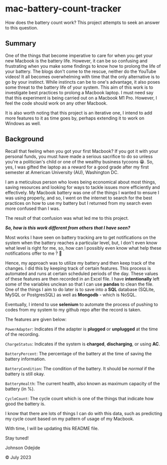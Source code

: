 # mac-battery-count-tracker
How does the battery count work? This project attempts to seek an answer to this question.

## Summary
One of the things that become imperative to care for when you get your new Macbook is the battery life. However, it can be so confusing and frustrating when you make some findings to know how to prolong the life of your battery. The blogs don't come to the rescue, neither do the YouTube videos! It all becomes overwhelming with time that the only alternative is to go by your instinct. While instincts can be to one's advantage, it also poses some threat to the battery life of your system.
This aim of this work is to investigate best practices to prolong a Macbook laptop.
I must need say that this experiment is being carried out on a Macbook M1 Pro. However, I feel the code should work on any other Macbook.

It is also worth noting that this project is an iterative one, I intend to add more features to it as time goes by, perhaps extending it to work on Windows as well.

## Background
Recall that feeling when you got your first Macbook? If you got it with your personal funds, you must have made a serious sacrifice to do so unless you're a politician's child or one of the wealthy business tycoons 😁. So, yes, I was gifted the laptop as a reward for a good grade after my first semester at American University (AU), Washington DC. 

I am a meticulous person who loves being economical about most things, saving resources and looking for ways to tackle issues more efficiently and effectively. My Macbook battery was one of the things I wanted to ensure I was using properly, and so, I went on the internet to search for the best practices on how to use my battery but I returned from my search even more confused than I was.

The result of that confusion was what led me to this project.

**_So, how is this work different from others that I have seen?_**

Most works I have seen on battery tracking are to get notifications on the system when the battery reaches a particular level, but, I don't even know what level is right for me, so, how can I possibly even know what help these notifications offer to me ? 🤔

Hence, my approach was to utilize my battery and then keep track of the changes. I did this by keeping track of certain features. This process is automated and runs at certain scheduled periods of the day. These values of these features are then recorded in an Excel file. I have **intentionally** left some of the variables unclean so that I can use **pandas** to clean the file. One of the things I aim to do later is to save into a **SQL** database (SQLite, MySQL or PostgresSQL) as well as **Mongodb** - which is NoSQL.

Eventually, I intend to use **selenium** to automate the process of pushing to codes from my system to my github repo after the record is taken.

The features are given below:

`PowerAdapter`: Indicates if the adapter is **plugged** or **unplugged** at the time of the recording. 

`ChargeStatus`: Indicates if the system is **charged**, **discharging**, or using **AC**. 

`BatteryPercent`: The percentage of the battery at the time of saving the battery information.

`BatteryCondition`: The condition of the battery. It should be _normal_ if the battery is still okay. 

`BatteryHealth`: The current health, also known as maximum capacity of the battery (in %).

`CycleCount`: The cycle count which is one of the things that indicate how good the battery is. 

I know that there are lots of things I can do with this data, such as predicting my cycle count based on my pattern of usage of my Macbook.

With time, I will be updating this README file.

Stay tuned!

Johnson Odejide

&copy; July 2023
